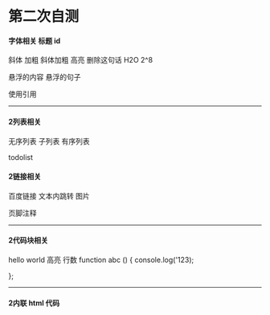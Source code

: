 # 第二次自测
#### 字体相关 标题 id
斜体
加粗
斜体加粗
高亮
删除这句话
H2O
2^8

悬浮的内容
悬浮的句子

使用引用

---

#### 2列表相关

无序列表
子列表
有序列表

todolist


#### 2链接相关

百度链接
文本内跳转
图片


页脚注释


---

#### 2代码块相关
hello world
高亮 行数
function abc () {
    console.log('123);

};

---

#### 2内联 html 代码





